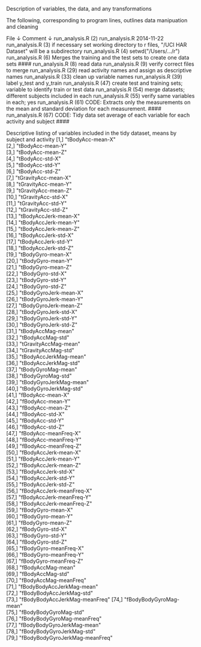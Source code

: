 Description of variables, the data, and any transformations

The following, corresponding to program lines, outlines data manipuation and cleaning

File  ↓	Comment  ↓
run_analysis.R (2)	 run_analysis.R 2014-11-22
run_analysis.R (3)	 if necessary set working directory to r files, "/UCI HAR Dataset" will be a subdirectory
run_analysis.R (4)	 setwd("/Users/.../r")
run_analysis.R (6)	 Merges the training and the test sets to create one data sets ####
run_analysis.R (8)	 read data
run_analysis.R (9)	 verify correct files to merge
run_analysis.R (29)	 read activity names and assign as descriptive names
run_analysis.R (33)	 clean up variable names
run_analysis.R (39)	 label y_test and y_train
run_analysis.R (47)	 create test and training sets; variable to identify train or test data
run_analysis.R (54)	 merge datasets; different subjects included in each
run_analysis.R (55)	 verify same variables in each; yes
run_analysis.R (61)	 CODE: Extracts only the measurements on the mean and standard deviation for each measurement. ####
run_analysis.R (67)	 CODE: Tidy data set average of each variable for each activity and subject ####

Descriptive listing of variables included in the tidy dataset, means by subject and activity
 [1,] "tBodyAcc-mean-X"              
 [2,] "tBodyAcc-mean-Y"              
 [3,] "tBodyAcc-mean-Z"              
 [4,] "tBodyAcc-std-X"               
 [5,] "tBodyAcc-std-Y"               
 [6,] "tBodyAcc-std-Z"               
 [7,] "tGravityAcc-mean-X"           
 [8,] "tGravityAcc-mean-Y"           
 [9,] "tGravityAcc-mean-Z"           
[10,] "tGravityAcc-std-X"            
[11,] "tGravityAcc-std-Y"            
[12,] "tGravityAcc-std-Z"            
[13,] "tBodyAccJerk-mean-X"          
[14,] "tBodyAccJerk-mean-Y"          
[15,] "tBodyAccJerk-mean-Z"          
[16,] "tBodyAccJerk-std-X"           
[17,] "tBodyAccJerk-std-Y"           
[18,] "tBodyAccJerk-std-Z"           
[19,] "tBodyGyro-mean-X"             
[20,] "tBodyGyro-mean-Y"             
[21,] "tBodyGyro-mean-Z"             
[22,] "tBodyGyro-std-X"              
[23,] "tBodyGyro-std-Y"              
[24,] "tBodyGyro-std-Z"              
[25,] "tBodyGyroJerk-mean-X"         
[26,] "tBodyGyroJerk-mean-Y"         
[27,] "tBodyGyroJerk-mean-Z"         
[28,] "tBodyGyroJerk-std-X"          
[29,] "tBodyGyroJerk-std-Y"          
[30,] "tBodyGyroJerk-std-Z"          
[31,] "tBodyAccMag-mean"             
[32,] "tBodyAccMag-std"              
[33,] "tGravityAccMag-mean"          
[34,] "tGravityAccMag-std"           
[35,] "tBodyAccJerkMag-mean"         
[36,] "tBodyAccJerkMag-std"          
[37,] "tBodyGyroMag-mean"            
[38,] "tBodyGyroMag-std"             
[39,] "tBodyGyroJerkMag-mean"        
[40,] "tBodyGyroJerkMag-std"         
[41,] "fBodyAcc-mean-X"              
[42,] "fBodyAcc-mean-Y"              
[43,] "fBodyAcc-mean-Z"              
[44,] "fBodyAcc-std-X"               
[45,] "fBodyAcc-std-Y"               
[46,] "fBodyAcc-std-Z"               
[47,] "fBodyAcc-meanFreq-X"          
[48,] "fBodyAcc-meanFreq-Y"          
[49,] "fBodyAcc-meanFreq-Z"          
[50,] "fBodyAccJerk-mean-X"          
[51,] "fBodyAccJerk-mean-Y"          
[52,] "fBodyAccJerk-mean-Z"          
[53,] "fBodyAccJerk-std-X"           
[54,] "fBodyAccJerk-std-Y"           
[55,] "fBodyAccJerk-std-Z"           
[56,] "fBodyAccJerk-meanFreq-X"      
[57,] "fBodyAccJerk-meanFreq-Y"      
[58,] "fBodyAccJerk-meanFreq-Z"      
[59,] "fBodyGyro-mean-X"             
[60,] "fBodyGyro-mean-Y"             
[61,] "fBodyGyro-mean-Z"             
[62,] "fBodyGyro-std-X"              
[63,] "fBodyGyro-std-Y"              
[64,] "fBodyGyro-std-Z"              
[65,] "fBodyGyro-meanFreq-X"         
[66,] "fBodyGyro-meanFreq-Y"         
[67,] "fBodyGyro-meanFreq-Z"         
[68,] "fBodyAccMag-mean"             
[69,] "fBodyAccMag-std"              
[70,] "fBodyAccMag-meanFreq"         
[71,] "fBodyBodyAccJerkMag-mean"     
[72,] "fBodyBodyAccJerkMag-std"      
[73,] "fBodyBodyAccJerkMag-meanFreq" 
[74,] "fBodyBodyGyroMag-mean"        
[75,] "fBodyBodyGyroMag-std"         
[76,] "fBodyBodyGyroMag-meanFreq"    
[77,] "fBodyBodyGyroJerkMag-mean"    
[78,] "fBodyBodyGyroJerkMag-std"     
[79,] "fBodyBodyGyroJerkMag-meanFreq"


